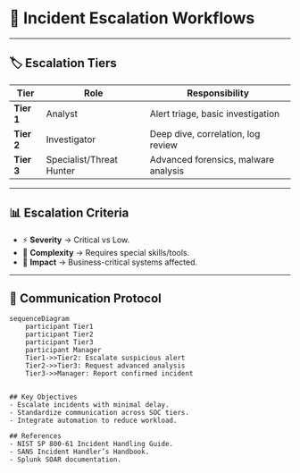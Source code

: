 # 🚨 Incident Escalation Workflows

---

## 🏷 Escalation Tiers
| Tier | Role | Responsibility |
|------|------|----------------|
| **Tier 1** | Analyst | Alert triage, basic investigation |
| **Tier 2** | Investigator | Deep dive, correlation, log review |
| **Tier 3** | Specialist/Threat Hunter | Advanced forensics, malware analysis |

---

## 📊 Escalation Criteria
- ⚡ **Severity** → Critical vs Low.  
- 🧩 **Complexity** → Requires special skills/tools.  
- 🏢 **Impact** → Business-critical systems affected.  

---

## 📡 Communication Protocol
```mermaid
sequenceDiagram
    participant Tier1
    participant Tier2
    participant Tier3
    participant Manager
    Tier1->>Tier2: Escalate suspicious alert
    Tier2->>Tier3: Request advanced analysis
    Tier3->>Manager: Report confirmed incident


## Key Objectives
- Escalate incidents with minimal delay.  
- Standardize communication across SOC tiers.  
- Integrate automation to reduce workload.  

## References
- NIST SP 800-61 Incident Handling Guide.  
- SANS Incident Handler’s Handbook.  
- Splunk SOAR documentation.  
